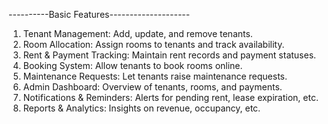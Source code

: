 ----------Basic Features--------------------
1. Tenant Management: Add, update, and remove tenants.
2. Room Allocation: Assign rooms to tenants and track availability.
3. Rent & Payment Tracking: Maintain rent records and payment statuses.
4. Booking System: Allow tenants to book rooms online.
5. Maintenance Requests: Let tenants raise maintenance requests.
6. Admin Dashboard: Overview of tenants, rooms, and payments.
7. Notifications & Reminders: Alerts for pending rent, lease expiration, etc.
8. Reports & Analytics: Insights on revenue, occupancy, etc.